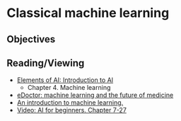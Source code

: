 # Classical machine learning

## Objectives

## Reading/Viewing
- [Elements of AI: Introduction to AI](https://course.elementsofai.com/)
  - Chapter 4. Machine learning
- [eDoctor: machine learning and the future of medicine](https://onlinelibrary.wiley.com/doi/10.1111/joim.12822)
- [An introduction to machine learning.](https://www.ncbi.nlm.nih.gov/pmc/articles/PMC7189875/)
- [Video: AI for beginners. Chapter 7-27](https://www.youtube.com/watch?v=JMUxmLyrhSk&t=1632s)